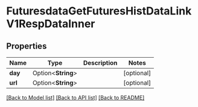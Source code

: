 # FuturesdataGetFuturesHistDataLinkV1RespDataInner

## Properties

Name | Type | Description | Notes
------------ | ------------- | ------------- | -------------
**day** | Option<**String**> |  | [optional]
**url** | Option<**String**> |  | [optional]

[[Back to Model list]](../README.md#documentation-for-models) [[Back to API list]](../README.md#documentation-for-api-endpoints) [[Back to README]](../README.md)


